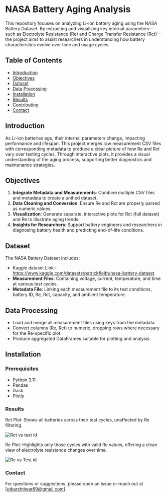 # NASA Battery Aging Analysis

This repository focuses on analyzing Li-ion battery aging using the NASA Battery Dataset. By extracting and visualizing key internal parameters—such as Electrolyte Resistance (Re) and Charge Transfer Resistance (Rct)—the project aims to assist researchers in understanding how battery characteristics evolve over time and usage cycles.

## Table of Contents

- [Introduction](#introduction)
- [Objectives](#objectives)
- [Dataset](#dataset)
- [Data Processing](#data-processing)
- [Installation](#installation)
- [Results](#results)
- [Contributing](#contributing)
- [Contact](#contact)

## Introduction

As Li-ion batteries age, their internal parameters change, impacting performance and lifespan. This project merges raw measurement CSV files with corresponding metadata to produce a clear picture of how Re and Rct vary over testing cycles. Through interactive plots, it provides a visual understanding of the aging process, supporting better diagnostics and maintenance strategies.

## Objectives

1. **Integrate Metadata and Measurements**: Combine multiple CSV files and metadata to create a unified dataset.
2. **Data Cleaning and Conversion**: Ensure Re and Rct are properly parsed as numeric values.
3. **Visualization**: Generate separate, interactive plots for Rct (full dataset) and Re  to illustrate aging trends.
4. **Insights for Researchers**: Support battery engineers and researchers in diagnosing battery health and predicting end-of-life conditions.

## Dataset

The NASA Battery Dataset includes:
- Kaggle dataset Link:- https://www.kaggle.com/datasets/patrickfleith/nasa-battery-dataset
- **Measurement Files**: Containing voltage, current, temperature, and time at various test cycles.
- **Metadata File**: Linking each measurement file to its test conditions, battery ID, Re, Rct, capacity, and ambient temperature.

## Data Processing

- Load and merge all measurement files using keys from the metadata.
- Convert columns (Re, Rct) to numeric, dropping rows where necessary for the Re-specific plot.
- Produce aggregated DataFrames suitable for plotting and analysis.

## Installation

### Prerequisites

- Python 3.11
- Pandas
- Dask
- Plotly

### Results
Rct Plot: Shows all batteries across their test cycles, unaffected by Re filtering.

![Rct vs test id](https://github.com/user-attachments/assets/d7c726b0-a57c-41d0-bd4d-27ceae3343cf)


Re Plot: Highlights only those cycles with valid Re values, offering a clean view of electrolyte resistance changes over time.

![Re vs Test id](https://github.com/user-attachments/assets/7869a574-bc77-4f3c-99af-88688a6cba70)



### Contact
For questions or suggestions, please open an issue or reach out at [utkarshtiwar89@gmail.com].

